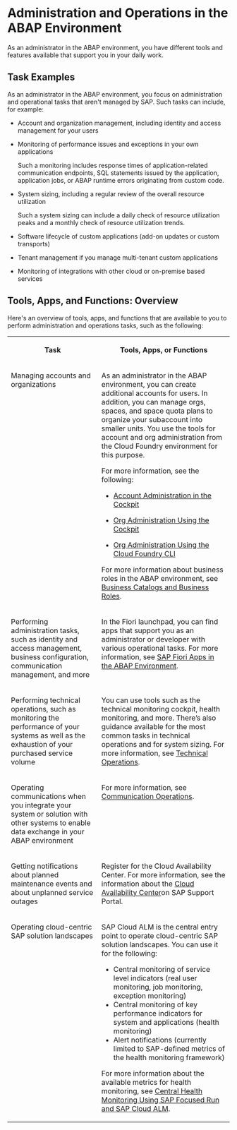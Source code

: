 <!-- loioc4fd10279d6e44be8e65b6841acb52f6 -->

# Administration and Operations in the ABAP Environment

As an administrator in the ABAP environment, you have different tools and features available that support you in your daily work.



<a name="loioc4fd10279d6e44be8e65b6841acb52f6__section_fyr_2wx_5vb"/>

## Task Examples

As an administrator in the ABAP environment, you focus on administration and operational tasks that aren't managed by SAP. Such tasks can include, for example:

-   Account and organization management, including identity and access management for your users
-   Monitoring of performance issues and exceptions in your own applications

    Such a monitoring includes response times of application-related communication endpoints, SQL statements issued by the application, application jobs, or ABAP runtime errors originating from custom code.

-   System sizing, including a regular review of the overall resource utilization

    Such a system sizing can include a daily check of resource utilization peaks and a monthly check of resource utilization trends.

-   Software lifecycle of custom applications \(add-on updates or custom transports\)
-   Tenant management if you manage multi-tenant custom applications
-   Monitoring of integrations with other cloud or on-premise based services



<a name="loioc4fd10279d6e44be8e65b6841acb52f6__section_jh3_3zx_5vb"/>

## Tools, Apps, and Functions: Overview

Here's an overview of tools, apps, and functions that are available to you to perform administration and operations tasks, such as the following:


<table>
<tr>
<th valign="top">

Task



</th>
<th valign="top">

Tools, Apps, or Functions



</th>
</tr>
<tr>
<td valign="top">

Managing accounts and organizations



</td>
<td valign="top">

As an administrator in the ABAP environment, you can create additional accounts for users. In addition, you can manage orgs, spaces, and space quota plans to organize your subaccount into smaller units. You use the tools for account and org administration from the Cloud Foundry environment for this purpose.

For more information, see the following:

-   [Account Administration in the Cockpit](https://help.sap.com/docs/btp/sap-business-technology-platform/account-administration-in-cockpit?locale=en-US&version=Cloud)

-   [Org Administration Using the Cockpit](https://help.sap.com/docs/btp/sap-business-technology-platform/org-administration-using-cockpit?locale=en-US&version=Cloud)

-   [Org Administration Using the Cloud Foundry CLI](https://help.sap.com/docs/btp/sap-business-technology-platform/org-administration-using-cloud-foundry-cli?locale=en-US&version=Cloud) 


For more information about business roles in the ABAP environment, see [Business Catalogs and Business Roles](business-catalogs-and-business-roles-da32065.md).



</td>
</tr>
<tr>
<td valign="top">

Performing administration tasks, such as identity and access management, business configuration, communication management, and more



</td>
<td valign="top">

In the Fiori launchpad, you can find apps that support you as an administrator or developer with various operational tasks. For more information, see [SAP Fiori Apps in the ABAP Environment](sap-fiori-apps-in-the-abap-environment-dbfaac8.md).



</td>
</tr>
<tr>
<td valign="top">

Performing technical operations, such as monitoring the performance of your systems as well as the exhaustion of your purchased service volume



</td>
<td valign="top">

You can use tools such as the technical monitoring cockpit, health monitoring, and more. There’s also guidance available for the most common tasks in technical operations and for system sizing. For more information, see [Technical Operations](technical-operations-181ce28.md).



</td>
</tr>
<tr>
<td valign="top">

Operating communications when you integrate your system or solution with other systems to enable data exchange in your ABAP environment



</td>
<td valign="top">

For more information, see [Communication Operations](communication-operations-ac9137d.md).



</td>
</tr>
<tr>
<td valign="top">

Getting notifications about planned maintenance events and about unplanned service outages



</td>
<td valign="top">

Register for the Cloud Availability Center. For more information, see the information about the [Cloud Availability Center](https://support.sap.com/en/my-support/systems-installations/cac.html)on SAP Support Portal.



</td>
</tr>
<tr>
<td valign="top">

Operating cloud-centric SAP solution landscapes



</td>
<td valign="top">

SAP Cloud ALM is the central entry point to operate cloud-centric SAP solution landscapes. You can use it for the following:

-   Central monitoring of service level indicators \(real user monitoring, job monitoring, exception monitoring\)
-   Central monitoring of key performance indicators for system and applications \(health monitoring\)
-   Alert notifications \(currently limited to SAP-defined metrics of the health monitoring framework\)

For more information about the available metrics for health monitoring, see [Central Health Monitoring Using SAP Focused Run and SAP Cloud ALM](central-health-monitoring-using-sap-focused-run-and-sap-cloud-alm-8d6e2e7.md).



</td>
</tr>
</table>

